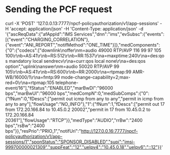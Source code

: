# Sending the PCF request

curl -X 'POST' '127.0.0.13:7777/npcf-policyauthorization/v1/app-sessions'   -H 'accept: application/json'   -H 'Content-Type: application/json'   -d '{"ascReqData":{"afAppId":"IMS Services","dnn":"ims","evSubsc":{"events":[{"event":"CHARGING_CORRELATION"},{"event":"ANI_REPORT","notifMethod":"ONE_TIME"}]},"medComponents":{"0":{"codecs":["downlink\noffer\nm=audio 49000 RTP/AVP 116 99 97 105 100\r\nb=AS:41\r\nb=RS:512\r\nb=RR:1537\r\na=maxptime:240\r\na=des:qos mandatory local sendrecv\r\na=curr:qos local none\r\na=des:qos option","uplink\nanswer\nm=audio 50020 RTP/AVP 99 105\r\nb=AS:41\r\nb=RS:600\r\nb=RR:2000\r\na=rtpmap:99 AMR-WB/16000/1\r\na=fmtp:99 mode-change-capability=2;max-red=0\r\na=rtpmap:105 telephone-event/16"],"fStatus":"ENABLED","marBwDl":"96000 bps","marBwUl":"96000 bps","medCompN":0,"medSubComps":{"0":{"fNum":0,"fDescs":["permit out icmp from any to any","permit in icmp from any to any"],"flowUsage":"NO_INFO"},"1":{"fNum":1,"fDescs":["permit out 17 from 172.20.166.84 to 10.45.0.2 20002","permit in 17 from 10.45.0.2 to 172.20.166.84 20361"],"flowUsage":"RTCP"}},"medType":"AUDIO","rrBw":"2400 bps","rsBw":"2400 bps"}},"resPrio":"PRIO_1","notifUri":"http://127.0.0.16:7777/npcf-policyauthorization/v1/app-sessions/1","sponStatus":"SPONSOR_DISABLED","supi":"imsi-999700000021309","suppFeat":"12","ueIpv4":"10.45.0.18","ueIpv6":"::12"}}'
